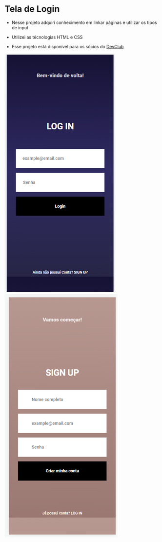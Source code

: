 # Tela de Login

- Nesse projeto adquiri conhecimento em linkar páginas e utilizar os tipos de input

- Utilizei as técnologias HTML e CSS

- Esse projeto está disponível para os sócios do <a href="https://rodolfomori.com.br/devclub/"> DevClub </a>

<img src="https://github.com/leonardosdev/tela-de-login/blob/master/assets/login.png" />

<img src="https://github.com/leonardosdev/tela-de-login/blob/master/assets/signup.png" />
